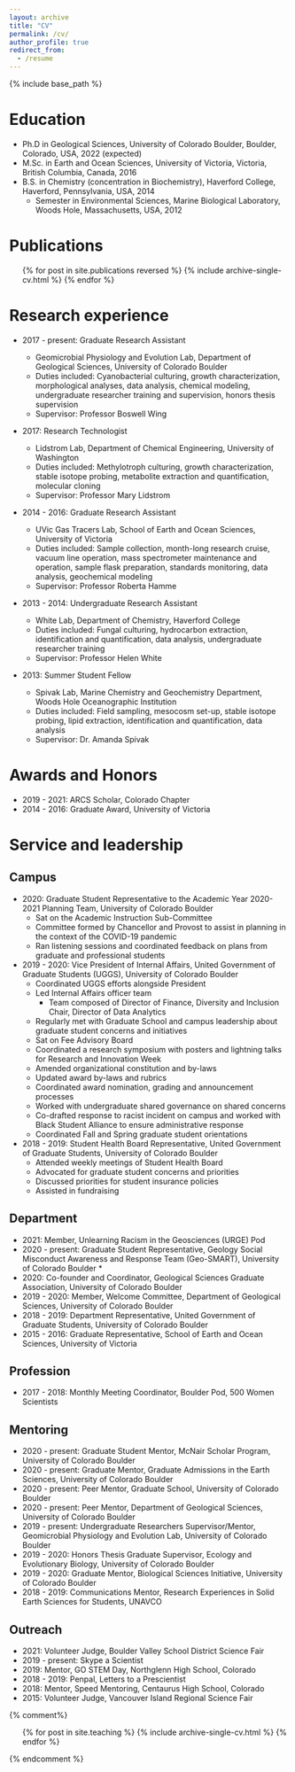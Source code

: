 ```yaml
---
layout: archive
title: "CV"
permalink: /cv/
author_profile: true
redirect_from:
  - /resume
---
```


{% include base_path %}

Education
======
* Ph.D in Geological Sciences, University of Colorado Boulder, Boulder, Colorado, USA, 2022 (expected)
* M.Sc. in Earth and Ocean Sciences, University of Victoria, Victoria, British Columbia, Canada, 2016
* B.S. in Chemistry (concentration in Biochemistry), Haverford College, Haverford, Pennsylvania, USA, 2014
  * Semester in Environmental Sciences, Marine Biological Laboratory, Woods Hole, Massachusetts, USA, 2012

Publications
======
  <ul>{% for post in site.publications reversed %}
    {% include archive-single-cv.html %}
  {% endfor %}</ul>
  
<!---
Talks
======
  <ul>{% for post in site.talks %}
    {% include archive-single-talk-cv.html %}
  {% endfor %}</ul>
--->
  
<!---
Teaching
======
  <ul>{% for post in site.teaching %}
    {% include archive-single-cv.html %}
  {% endfor %}</ul>
--->

Research experience
======
* 2017 - present: Graduate Research Assistant
  * Geomicrobial Physiology and Evolution Lab, Department of Geological Sciences, University of Colorado Boulder
  * Duties included: Cyanobacterial culturing, growth characterization, morphological analyses, data analysis, chemical modeling, undergraduate researcher training and supervision, honors thesis supervision
  * Supervisor: Professor Boswell Wing

* 2017: Research Technologist
  * Lidstrom Lab, Department of Chemical Engineering, University of Washington
  * Duties included: Methylotroph culturing, growth characterization, stable isotope probing, metabolite extraction and quantification, molecular cloning
  * Supervisor: Professor Mary Lidstrom

* 2014 - 2016: Graduate Research Assistant
  * UVic Gas Tracers Lab, School of Earth and Ocean Sciences, University of Victoria
  * Duties included: Sample collection, month-long research cruise, vacuum line operation, mass spectrometer maintenance and operation, sample flask preparation, standards monitoring, data analysis, geochemical modeling
  * Supervisor: Professor Roberta Hamme

* 2013 - 2014: Undergraduate Research Assistant
  * White Lab, Department of Chemistry, Haverford College
  * Duties included: Fungal culturing, hydrocarbon extraction, identification and quantification, data analysis, undergraduate researcher training
  * Supervisor: Professor Helen White

* 2013: Summer Student Fellow
  * Spivak Lab, Marine Chemistry and Geochemistry Department, Woods Hole Oceanographic Institution
  * Duties included: Field sampling, mesocosm set-up, stable isotope probing, lipid extraction, identification and quantification, data analysis
  * Supervisor: Dr. Amanda Spivak

Awards and Honors
======
* 2019 - 2021: ARCS Scholar, Colorado Chapter
* 2014 - 2016: Graduate Award, University of Victoria

<!---
Fellowships
======
--->

<!---
Grants
======
--->

Service and leadership
======
## Campus
* 2020: Graduate Student Representative to the Academic Year 2020-2021 Planning Team, University of Colorado Boulder
  * Sat on the Academic Instruction Sub-Committee
  * Committee formed by Chancellor and Provost to assist in planning in the context of the COVID-19 pandemic
  * Ran listening sessions and coordinated feedback on plans from graduate and professional students
* 2019 - 2020: Vice President of Internal Affairs, United Government of Graduate Students (UGGS), University of Colorado Boulder
  * Coordinated UGGS efforts alongside President
  * Led Internal Affairs officer team
    * Team composed of Director of Finance, Diversity and Inclusion Chair, Director of Data Analytics
  * Regularly met with Graduate School and campus leadership about graduate student concerns and initiatives
  * Sat on Fee Advisory Board
  * Coordinated a research symposium with posters and lightning talks for Research and Innovation Week
  * Amended organizational constitution and by-laws
  * Updated award by-laws and rubrics
  * Coordinated award nomination, grading and announcement processes
  * Worked with undergraduate shared governance on shared concerns
  * Co-drafted response to racist incident on campus and worked with Black Student Alliance to ensure administrative response
  * Coordinated Fall and Spring graduate student orientations
* 2018 - 2019: Student Health Board Representative, United Government of Graduate Students, University of Colorado Boulder
  * Attended weekly meetings of Student Health Board
  * Advocated for graduate student concerns and priorities
  * Discussed priorities for student insurance policies
  * Assisted in fundraising

## Department
* 2021: Member, Unlearning Racism in the Geosciences (URGE) Pod
* 2020 - present: Graduate Student Representative, Geology Social Misconduct Awareness and Response Team (Geo-SMART), University of Colorado Boulder
  * 
* 2020: Co-founder and Coordinator, Geological Sciences Graduate Association, University of Colorado Boulder
* 2019 - 2020: Member, Welcome Committee, Department of Geological Sciences, University of Colorado Boulder
* 2018 - 2019: Department Representative, United Government of Graduate Students, University of Colorado Boulder
* 2015 - 2016: Graduate Representative, School of Earth and Ocean Sciences, University of Victoria

## Profession
* 2017 - 2018: Monthly Meeting Coordinator, Boulder Pod, 500 Women Scientists

## Mentoring
* 2020 - present: Graduate Student Mentor, McNair Scholar Program, University of Colorado Boulder
* 2020 - present: Graduate Mentor, Graduate Admissions in the Earth Sciences, University of Colorado Boulder
* 2020 - present: Peer Mentor, Graduate School, University of Colorado Boulder
* 2020 - present: Peer Mentor, Department of Geological Sciences, University of Colorado Boulder
* 2019 - present: Undergraduate Researchers Supervisor/Mentor, Geomicrobial Physiology and Evolution Lab, University of Colorado Boulder
* 2019 - 2020: Honors Thesis Graduate Supervisor, Ecology and Evolutionary Biology, University of Colorado Boulder
* 2019 - 2020: Graduate Mentor, Biological Sciences Initiative, University of Colorado Boulder
* 2018 - 2019: Communications Mentor, Research Experiences in Solid Earth Sciences for Students, UNAVCO

## Outreach
* 2021: Volunteer Judge, Boulder Valley School District Science Fair
* 2019 - present: Skype a Scientist
* 2019: Mentor, GO STEM Day, Northglenn High School, Colorado
* 2018 - 2019: Penpal, Letters to a Prescientist
* 2018: Mentor, Speed Mentoring, Centaurus High School, Colorado
* 2015: Volunteer Judge, Vancouver Island Regional Science Fair

<!---
Skills
======
* Skill 1
--->

<!---
This is a comment. Below this is commented liquid syntax.
--->

{% comment%}
  <ul>{% for post in site.teaching %}
    {% include archive-single-cv.html %}
  {% endfor %}</ul>
{% endcomment %}
